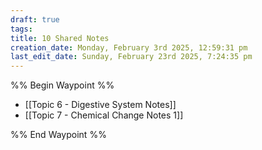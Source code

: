 ```yaml
---
draft: true
tags: 
title: 10 Shared Notes
creation_date: Monday, February 3rd 2025, 12:59:31 pm
last_edit_date: Sunday, February 23rd 2025, 7:24:35 pm
---
```


%% Begin Waypoint %%

- [[Topic 6 - Digestive System Notes]]
- [[Topic 7 - Chemical Change Notes 1]]

%% End Waypoint %%

